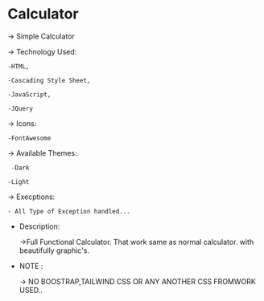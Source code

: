 # Calculator

-> Simple Calculator

-> Technology Used:

    -HTML,

    -Cascading Style Sheet,

    -JavaScript,

    -JQuery
 
 -> Icons:
    
    -FontAwesome
 
 -> Available Themes:
 
     -Dark
 
    -Light
 
 -> Execptions:
    
    - All Type of Exception handled...
 
 * Description:
    
    ->Full Functional Calculator. That work same as normal calculator. with beautifully graphic's. 

* NOTE :
    
    
    -> NO BOOSTRAP,TAILWIND CSS OR ANY ANOTHER CSS FROMWORK USED..

